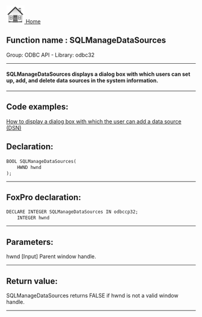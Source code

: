 [<img src="../../images/home.png"> Home ](https://github.com/VFPX/Win32API)  

## Function name : SQLManageDataSources
Group: ODBC API - Library: odbc32    
***  


#### SQLManageDataSources displays a dialog box with which users can set up, add, and delete data sources in the system information.
***  


## Code examples:
[How to display a dialog box with which the user can add a data source (DSN)](../../samples/sample_380.md)  

## Declaration:
```foxpro  
BOOL SQLManageDataSources(
	HWND hwnd
);  
```  
***  


## FoxPro declaration:
```foxpro  
DECLARE INTEGER SQLManageDataSources IN odbccp32;
	INTEGER hwnd  
```  
***  


## Parameters:
hwnd 
[Input]
Parent window handle.  
***  


## Return value:
SQLManageDataSources returns FALSE if hwnd is not a valid window handle.  
***  

